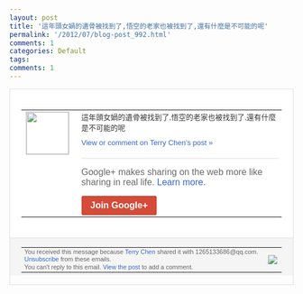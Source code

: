 ```yaml
---
layout: post
title: '這年頭女媧的遺骨被找到了,悟空的老家也被找到了,還有什麼是不可能的呢'
permalink: '/2012/07/blog-post_992.html'
comments: 1
categories: Default
tags: 
comments: 1
---
```

<div style="border:solid 1px #dfdfdf;color:#686868;font:13px Arial"><div style="background-color:#fff;padding:20px;"><table cellpadding="0" cellspacing="0"><tr><td style="padding-right:15px;vertical-align:top"><a href="https://plus.google.com/_/notifications/emlink?emrecipient=109554455967099403328&amp;emid=CLD4sqWt_LACFSRv7AodcG4AAA&amp;path=%2F108643996575278738906&amp;dt=1341278904962&amp;uob=8"><img height="75" src="https://lh3.googleusercontent.com/-KKRGTyJ5Bl0/AAAAAAAAAAI/AAAAAAAAEEY/jllxqER5dCk/s75-c-k-a/photo.jpg" style="border:solid 1px #cccccc;" width="75"/></a></td><td style="width:578px;color:#333;font:13px Arial;vertical-align:top;"><div style="padding-bottom:10px">這年頭女媧的遺骨被找到了,悟空的老家也被<wbr/>找到了,還有什麼是不可能的呢</div><a href="https://plus.google.com/_/notifications/emlink?emrecipient=109554455967099403328&amp;emid=CLD4sqWt_LACFSRv7AodcG4AAA&amp;path=%2F108643996575278738906%2Fposts%2FKVFJzSXmDQX%3Fgpinv%3DAMIXal9Xdnoq-0-RkM4eUlr8NkaYnASC9705SWaDppbN0-K0tCYzrK-RbJH82TyIMz7Eqa81d2uaivQ6hAmturHyR6lwG__fkv4V8wWhsSyZPxSYmytA6Us&amp;dt=1341278904962&amp;uob=8" style="color:#3366CC;text-decoration:none;">View or comment on Terry Chen's post »</a><div style="margin-top:20px;border-top:solid 1px #dfdfdf"><div style="padding:15px 0;color:#686868;font:16px Arial;">Google+ makes sharing on the web more like sharing in real life. <a href="http://www.google.com/+/learnmore/" style="color:#3366CC;text-decoration:none;">Learn more</a>.</div><a href="https://plus.google.com/_/notifications/emlink?emrecipient=109554455967099403328&amp;emid=CLD4sqWt_LACFSRv7AodcG4AAA&amp;path=%2F%3Fgpinv%3DAMIXal9Xdnoq-0-RkM4eUlr8NkaYnASC9705SWaDppbN0-K0tCYzrK-RbJH82TyIMz7Eqa81d2uaivQ6hAmturHyR6lwG__fkv4V8wWhsSyZPxSYmytA6Us&amp;dt=1341278904962&amp;uob=8" style="display:inline-block;padding:7px 15px;background-color:#d44b38; color:#fff;font-size:16px; font-weight:bold;border-radius:2px;-webkit-border-radius:2px; -moz-border-radius:2px;border:solid 1px #c43b28; white-space:nowrap;text-decoration:none">Join Google+</a></div></td></tr></table></div><div style="border-top:solid 1px #dfdfdf;padding:0 20px; background-color:#f5f5f5"><table cellpadding="0" cellspacing="0" style="height:50px"><tbody><tr><td style="vertical-align:middle;width:100%; color:#636363;font:11px Arial; line-height:120%">You received this message because <a href="https://plus.google.com/_/notifications/emlink?emrecipient=109554455967099403328&amp;emid=CLD4sqWt_LACFSRv7AodcG4AAA&amp;path=%2F108643996575278738906%3Fgpinv%3DAMIXal9Xdnoq-0-RkM4eUlr8NkaYnASC9705SWaDppbN0-K0tCYzrK-RbJH82TyIMz7Eqa81d2uaivQ6hAmturHyR6lwG__fkv4V8wWhsSyZPxSYmytA6Us&amp;dt=1341278904962&amp;uob=8" style="color:#3366CC;text-decoration:none;">Terry Chen</a> shared it with 1265133686@qq.com. <a href="https://plus.google.com/_/notifications/emlink?emrecipient=109554455967099403328&amp;emid=CLD4sqWt_LACFSRv7AodcG4AAA&amp;path=%2F_%2Fnonplus%2Femailsettings%3Fgpinv%3DAMIXal9Xdnoq-0-RkM4eUlr8NkaYnASC9705SWaDppbN0-K0tCYzrK-RbJH82TyIMz7Eqa81d2uaivQ6hAmturHyR6lwG__fkv4V8wWhsSyZPxSYmytA6Us%26est%3DADH5u8UhBVTBEDHFBypXMeyEV7iMttO9_K1-Q8uFhE9UbMLV2grnLx3Do6ud81uOIGd1Qc1OqnLE7VeILGFsRy9dEmCA5YlppQM614hAqSwvcF7nqvAIh818NY37KV08mfd5lQfqzo8O&amp;dt=1341278904962&amp;uob=8" style="color:#3366CC;text-decoration:none;">Unsubscribe</a> from these emails.<br/>You can't reply to this email. <a href="https://plus.google.com/_/notifications/emlink?emrecipient=109554455967099403328&amp;emid=CLD4sqWt_LACFSRv7AodcG4AAA&amp;path=%2F108643996575278738906%2Fposts%2FKVFJzSXmDQX%3Fgpinv%3DAMIXal9Xdnoq-0-RkM4eUlr8NkaYnASC9705SWaDppbN0-K0tCYzrK-RbJH82TyIMz7Eqa81d2uaivQ6hAmturHyR6lwG__fkv4V8wWhsSyZPxSYmytA6Us&amp;dt=1341278904962&amp;uob=8" style="color:#3366CC;text-decoration:none;">View the post</a> to add a comment.<br/></td><td><img src="https://ssl.gstatic.com/s2/oz/images/notifications/logo/google-plus-6617a72bb36cc548861652780c9e6ff1.png"/></td></tr></tbody></table></div></div>